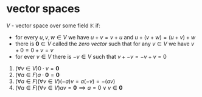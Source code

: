 # vector spaces

$V$ - vector space over some field $\mathbb{K}$ if:

- for every $u, v, w \in V$ we have $u + v = v + u$ and $u + (v + w) = (u + v) + w$
- there is $\mathbf{0} \in V$ called the _zero vector_ such that for any $v \in V$ we have $v + 0 = 0 + v = v$
- for ever $v \in V$ there is $-v \in V$ such that $v + -v = -v + v = 0$

1. $(\forall v \in V) 0 \cdot v = \mathbf{0}$
2. $(\forall a \in F) a \cdot \mathbf{0} = \mathbf{0}$
3. $(\forall a \in F)(\forall v \in V) (-a)v = a(-v) = -(av)$
4. $(\forall a \in F)(\forall v \in V) av = \mathbf{0} \implies a = 0 \lor v \in \mathbf{0}$
